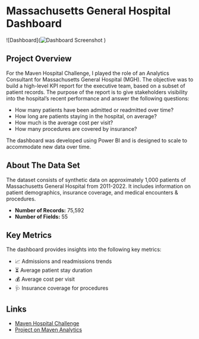 # Massachusetts General Hospital Dashboard
![Dashboard](![Dashboard Screenshot](https://github.com/user-attachments/assets/7ec0b238-74e9-4898-906d-fd1bd6e65ae5)
)
## Project Overview
For the Maven Hospital Challenge, I played the role of an Analytics Consultant for Massachusetts General Hospital (MGH). The objective was to build a high-level KPI report for the executive team, based on a subset of patient records. The purpose of the report is to give stakeholders visibility into the hospital’s recent performance and answer the following questions:

- How many patients have been admitted or readmitted over time?
- How long are patients staying in the hospital, on average?
- How much is the average cost per visit?
- How many procedures are covered by insurance?

The dashboard was developed using Power BI and is designed to scale to accommodate new data over time.

## About The Data Set
The dataset consists of synthetic data on approximately 1,000 patients of Massachusetts General Hospital from 2011-2022. It includes information on patient demographics, insurance coverage, and medical encounters & procedures.

- **Number of Records:** 75,592
- **Number of Fields:** 55

## Key Metrics
The dashboard provides insights into the following key metrics:
- 📈 Admissions and readmissions trends
- ⏳ Average patient stay duration
- 💰 Average cost per visit
- 🩺 Insurance coverage for procedures

## Links
- [Maven Hospital Challenge](https://mavenanalytics.io/challenges/maven-hospital-challenge/facee4d2-8369-4c87-a55e-e6c7ed2a42d8)
- [Project on Maven Analytics](https://mavenanalytics.io/project/17427)
